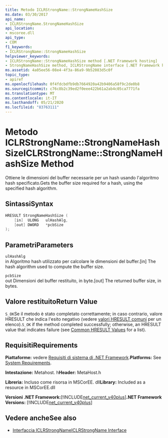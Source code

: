 ```yaml
---
title: Metodo ICLRStrongName::StrongNameHashSize
ms.date: 03/30/2017
api_name:
- ICLRStrongName.StrongNameHashSize
api_location:
- mscoree.dll
api_type:
- COM
f1_keywords:
- ICLRStrongName::StrongNameHashSize
helpviewer_keywords:
- ICLRStrongName::StrongNameHashSize method [.NET Framework hosting]
- StrongNameHashSize method, ICLRStrongName interface [.NET Framework hosting]
ms.assetid: 4a05ee56-08e4-4f3a-86a9-9b52083d5c0f
topic_type:
- apiref
ms.openlocfilehash: 0f4fdcbdfb9db7664920a42b9406a58f9c2de0b8
ms.sourcegitcommit: c76c8b2c39ed2f0eee422b61a2ab4c05ca7771fa
ms.translationtype: MT
ms.contentlocale: it-IT
ms.lasthandoff: 05/21/2020
ms.locfileid: "83763111"
---
```

# <a name="iclrstrongnamestrongnamehashsize-method"></a><span data-ttu-id="e290c-102">Metodo ICLRStrongName::StrongNameHashSize</span><span class="sxs-lookup"><span data-stu-id="e290c-102">ICLRStrongName::StrongNameHashSize Method</span></span>
<span data-ttu-id="e290c-103">Ottiene le dimensioni del buffer necessarie per un hash usando l'algoritmo hash specificato.</span><span class="sxs-lookup"><span data-stu-id="e290c-103">Gets the buffer size required for a hash, using the specified hash algorithm.</span></span>  
  
## <a name="syntax"></a><span data-ttu-id="e290c-104">Sintassi</span><span class="sxs-lookup"><span data-stu-id="e290c-104">Syntax</span></span>  
  
```cpp  
HRESULT StrongNameHashSize (  
    [in]  ULONG   ulHashAlg,  
    [out] DWORD   *pcbSize  
);  
```  
  
## <a name="parameters"></a><span data-ttu-id="e290c-105">Parametri</span><span class="sxs-lookup"><span data-stu-id="e290c-105">Parameters</span></span>  
 `ulHashAlg`  
 <span data-ttu-id="e290c-106">in Algoritmo hash utilizzato per calcolare le dimensioni del buffer.</span><span class="sxs-lookup"><span data-stu-id="e290c-106">[in] The hash algorithm used to compute the buffer size.</span></span>  
  
 `pcbSize`  
 <span data-ttu-id="e290c-107">out Dimensioni del buffer restituito, in byte.</span><span class="sxs-lookup"><span data-stu-id="e290c-107">[out] The returned buffer size, in bytes.</span></span>  
  
## <a name="return-value"></a><span data-ttu-id="e290c-108">Valore restituito</span><span class="sxs-lookup"><span data-stu-id="e290c-108">Return Value</span></span>  
 <span data-ttu-id="e290c-109">`S_OK`Se il metodo è stato completato correttamente; in caso contrario, valore HRESULT che indica l'esito negativo (vedere [valori HRESULT comuni](/windows/win32/seccrypto/common-hresult-values) per un elenco).</span><span class="sxs-lookup"><span data-stu-id="e290c-109">`S_OK` if the method completed successfully; otherwise, an HRESULT value that indicates failure (see [Common HRESULT Values](/windows/win32/seccrypto/common-hresult-values) for a list).</span></span>  
  
## <a name="requirements"></a><span data-ttu-id="e290c-110">Requisiti</span><span class="sxs-lookup"><span data-stu-id="e290c-110">Requirements</span></span>  
 <span data-ttu-id="e290c-111">**Piattaforme:** vedere [Requisiti di sistema di .NET Framework](../../get-started/system-requirements.md).</span><span class="sxs-lookup"><span data-stu-id="e290c-111">**Platforms:** See [System Requirements](../../get-started/system-requirements.md).</span></span>  
  
 <span data-ttu-id="e290c-112">**Intestazione:** Metahost. h</span><span class="sxs-lookup"><span data-stu-id="e290c-112">**Header:** MetaHost.h</span></span>  
  
 <span data-ttu-id="e290c-113">**Libreria:** Incluso come risorsa in MSCorEE. dll</span><span class="sxs-lookup"><span data-stu-id="e290c-113">**Library:** Included as a resource in MSCorEE.dll</span></span>  
  
 <span data-ttu-id="e290c-114">**Versioni .NET Framework:**[!INCLUDE[net_current_v40plus](../../../../includes/net-current-v40plus-md.md)]</span><span class="sxs-lookup"><span data-stu-id="e290c-114">**.NET Framework Versions:** [!INCLUDE[net_current_v40plus](../../../../includes/net-current-v40plus-md.md)]</span></span>  
  
## <a name="see-also"></a><span data-ttu-id="e290c-115">Vedere anche</span><span class="sxs-lookup"><span data-stu-id="e290c-115">See also</span></span>

- [<span data-ttu-id="e290c-116">Interfaccia ICLRStrongName</span><span class="sxs-lookup"><span data-stu-id="e290c-116">ICLRStrongName Interface</span></span>](iclrstrongname-interface.md)

